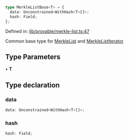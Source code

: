```ts
type MerkleListBase<T> = {
  data: Unconstrained<WithHash<T>[]>;
  hash: Field;
};
```

Defined in: [lib/provable/merkle-list.ts:47](https://github.com/o1-labs/o1js/blob/89b7d1522af805d6d4c45a96d7a9cbc29a457aec/src/lib/provable/merkle-list.ts#L47)

Common base type for [MerkleList](../classes/MerkleList.md) and [MerkleListIterator](../classes/MerkleListIterator.md)

## Type Parameters

• **T**

## Type declaration

### data

```ts
data: Unconstrained<WithHash<T>[]>;
```

### hash

```ts
hash: Field;
```
